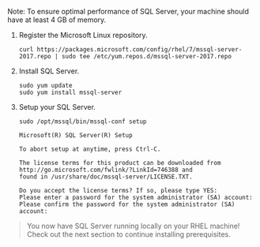 Note: To ensure optimal performance of SQL Server, your machine should have at least 4 GB of memory.

1. Register the Microsoft Linux repository.

    ```terminal
    curl https://packages.microsoft.com/config/rhel/7/mssql-server-2017.repo | sudo tee /etc/yum.repos.d/mssql-server-2017.repo
    ```

2. Install SQL Server.

    ```terminal
    sudo yum update
    sudo yum install mssql-server
    ```

3. Setup your SQL Server.

    ```terminal
    sudo /opt/mssql/bin/mssql-conf setup
    ```

    ```results
    Microsoft(R) SQL Server(R) Setup

    To abort setup at anytime, press Ctrl-C.

    The license terms for this product can be downloaded from http://go.microsoft.com/fwlink/?LinkId=746388 and
    found in /usr/share/doc/mssql-server/LICENSE.TXT.

    Do you accept the license terms? If so, please type YES:
    Please enter a password for the system administrator (SA) account:
    Please confirm the password for the system administrator (SA) account:
    ```

> You now have SQL Server running locally on your RHEL machine! Check out the next section to continue installing prerequisites.
